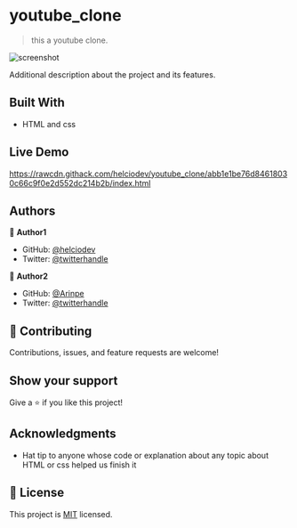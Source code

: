 # youtube_clone

> this a youtube clone.

![screenshot](./app_screenshot.png)

Additional description about the project and its features.

## Built With

- HTML and css

## Live Demo
https://rawcdn.githack.com/helciodev/youtube_clone/abb1e1be76d84618030c66c9f0e2d552dc214b2b/index.html
## Authors

👤 **Author1**

- GitHub: [@helciodev](https://github.com/helciodev)
- Twitter: [@twitterhandle](https://twitter.com/@helcio_bruno)

👤 **Author2**

- GitHub: [@Arinpe](https://github.com/Arinpe)
- Twitter: [@twitterhandle](https://twitter.com/_detola_)

## 🤝 Contributing

Contributions, issues, and feature requests are welcome!

## Show your support

Give a ⭐️ if you like this project!

## Acknowledgments

- Hat tip to anyone whose code or explanation about any topic about HTML or css helped us finish it

## 📝 License

This project is [MIT](lic.url) licensed.
